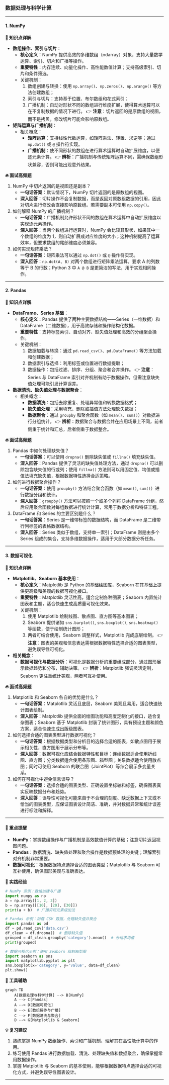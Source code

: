 ### 数据处理与科学计算

------

#### **1. NumPy**

**🔑 知识点详解**

- **数组操作、索引与切片**：
  - **核心定义**：NumPy 提供高效的多维数组（ndarray）对象，支持大量数学运算、索引、切片和广播等操作。
  - **重要特性**：内存连续、向量化操作、高性能数值计算；支持高级索引、切片和条件筛选。
  - 关键机制：
    1. 数组创建与转换：使用 `np.array()`、`np.zeros()`、`np.arange()` 等方法创建数组；
    2. 索引与切片：支持基于位置、布尔数组和花式索引；
    3. 广播机制：自动对形状不同的数组进行维度扩展，使得算术运算可以在不复制数据的情况下进行。 👉 **注意**：切片返回的是原数组的视图，而不是拷贝，修改切片可能会影响原数组。
- **矩阵运算与广播机制**：
  - 相关概念：
    - **矩阵运算**：支持线性代数运算，如矩阵乘法、转置、求逆等；通过 `np.dot()` 或 `@` 操作符实现。
    - **广播机制**：使不同形状的数组在进行算术运算时自动扩展维度，以便逐元素计算。 👉 **辨析**：广播机制与传统矩阵运算不同，需确保数组形状兼容，否则可能出现意外结果。

**🔥 面试高频题**

1. NumPy 中切片返回的是视图还是副本？
   - **一句话答案**：默认情况下，NumPy 切片返回的是原数组的视图。
   - **深入回答**：切片操作不会复制数据，而是返回对原数组数据的引用，因此对切片进行修改会直接影响原数组。若需要副本可使用 `np.copy()`。
2. 如何解释 NumPy 的广播机制？
   - **一句话答案**：广播机制允许形状不同的数组在算术运算中自动扩展维度以实现逐元素操作。
   - **深入回答**：当两个数组进行运算时，NumPy 会比较其形状，如果其中一个数组的维度为 1，则自动扩展成对应维度的大小；这种机制提高了运算效率，但要求数组的尾部维度必须兼容。
3. 如何实现矩阵乘法？
   - **一句话答案**：矩阵乘法可以通过 `np.dot()` 或 `@` 操作符实现。
   - **深入回答**：`np.dot(A, B)` 对两个数组进行矩阵乘法运算，要求 A 的列数等于 B 的行数；Python 3 中 `A @ B` 是更简洁的写法，用于实现相同操作。

------

#### **2. Pandas**

**🔑 知识点详解**

- **DataFrame、Series 基础**：
  - **核心定义**：Pandas 提供了两种主要数据结构——Series（一维数据）和 DataFrame（二维数据），用于高效存储和操作结构化数据。
  - **重要特性**：支持标签索引、自动对齐、缺失值处理和高效的分组聚合操作。
  - 关键机制：
    1. 数据加载与转换：通过 `pd.read_csv()`、`pd.DataFrame()` 等方法加载和创建数据；
    2. 数据索引与选择：利用标签或位置进行数据提取；
    3. 数据操作：包括过滤、排序、分组、聚合和合并操作。 👉 **注意**：Series 与 DataFrame 索引对齐机制有助于数据操作，但需注意缺失值处理可能引发计算误差。
- **数据清洗、缺失值处理与数据聚合**：
  - 相关概念：
    - **数据清洗**：包括去除重复、处理异常值和转换数据格式；
    - **缺失值处理**：采用填充、删除或插值方法处理缺失数据；
    - **数据聚合**：通过 `groupby` 和聚合函数（如 `mean()`、`sum()`）对数据进行分组统计。 👉 **辨析**：数据聚合与数据合并在应用场景上不同，前者侧重于统计和汇总，后者侧重于数据整合。

**🔥 面试高频题**

1. Pandas 中如何处理缺失值？
   - **一句话答案**：可以使用 `dropna()` 删除缺失值或 `fillna()` 填充缺失值。
   - **深入回答**：Pandas 提供了灵活的缺失值处理方法，通过 `dropna()` 可以删除包含缺失值的行或列；使用 `fillna()` 方法则可以用固定值、均值或插值法填充缺失值，根据数据特性选择合适策略。
2. 如何进行数据聚合操作？
   - **一句话答案**：使用 `groupby()` 方法结合聚合函数（如 `mean()`, `sum()`）进行数据分组和统计。
   - **深入回答**：`groupby()` 方法可以按照一个或多个列将 DataFrame 分组，然后应用聚合函数对每组数据进行统计计算，常用于数据分析和特征工程。
3. DataFrame 和 Series 的主要区别是什么？
   - **一句话答案**：Series 是一维带标签的数据结构，而 DataFrame 是二维带行列标签的表格数据结构。
   - **深入回答**：Series 类似于数组，支持单一索引；DataFrame 则是由多个 Series 组成的集合，支持多维数据操作，适用于大部分数据分析任务。

------

#### **3. 数据可视化**

**🔑 知识点详解**

- **Matplotlib、Seaborn 基本使用**：
  - **核心定义**：Matplotlib 是 Python 的基础绘图库，Seaborn 在其基础上提供更高级和美观的数据可视化接口。
  - **重要特性**：Matplotlib 灵活性高，适合定制各种图表；Seaborn 内置统计图表和主题，适合快速生成高质量可视化效果。
  - 关键机制：
    1. 使用 Matplotlib 绘制线图、散点图、直方图等基本图表；
    2. Seaborn 提供诸如 `sns.barplot()`, `sns.boxplot()`, `sns.heatmap()` 等函数，便于绘制统计图形；
    3. 两者可结合使用，Seaborn 调整样式，Matplotlib 完成底层绘制。 👉 **注意**：图表的美观和信息表达需根据数据特性选择合适的图表类型，避免误导性可视化。
- **相关概念**：
  - **数据可视化与数据分析**：可视化是数据分析的重要组成部分，通过图形展示数据趋势和分布，辅助决策。 👉 **辨析**：Matplotlib 强调灵活定制，Seaborn 更注重统计美观，两者可互补使用。

**🔥 面试高频题**

1. Matplotlib 和 Seaborn 各自的优势是什么？
   - **一句话答案**：Matplotlib 灵活且底层，Seaborn 美观且易用，适合快速统计图表绘制。
   - **深入回答**：Matplotlib 提供全面的绘图功能和高度定制化的接口，适合复杂图表；Seaborn 基于 Matplotlib 封装了统计图形，具有预设主题和颜色方案，适合快速生成出版级图表。
2. 如何选择合适的图表类型进行数据可视化？
   - **一句话答案**：根据数据类型和分析目的选择合适的图表，如散点图用于展示相关性，直方图用于展示分布等。
   - **深入回答**：数据可视化应结合数据特性和目标：连续数据适合使用折线图、直方图；分类数据适合使用条形图、箱型图；关系数据适合使用散点图；同时可使用 Seaborn 的联合图（JointPlot）等综合展示多变量关系。
3. 如何在可视化中避免信息误导？
   - **一句话答案**：选择合适的图表类型、正确设置坐标轴和标签，确保图表真实反映数据分布和趋势。
   - **深入回答**：误导性可视化可能来自于不合理的刻度、缺乏数据上下文或不恰当的图表类型，应保证图表设计简洁、准确，并对数据异常和统计误差进行标注和解释。

------

#### **🌟 重点提醒**

- **NumPy**：掌握数组操作与广播机制是高效数值计算的基础；注意切片返回视图问题。
- **Pandas**：数据清洗、缺失值处理和聚合操作是数据预处理的关键；理解索引对齐机制非常重要。
- **数据可视化**：根据数据特点选择合适的图表类型；Matplotlib 与 Seaborn 可互补使用，确保图形美观与准确表达。

**📝 实践经验**

```python
# NumPy 示例：数组创建与广播
import numpy as np
a = np.array([1, 2, 3])
b = np.array([[10], [20], [30]])
print(a + b)  # 广播实现元素级加法

# Pandas 示例：加载 CSV 数据，处理缺失值并聚合
import pandas as pd
df = pd.read_csv('data.csv')
df_clean = df.dropna()  # 删除缺失值
grouped = df_clean.groupby('category').mean()  # 分组求均值
print(grouped)

# 数据可视化示例：使用 Seaborn 绘制箱型图
import seaborn as sns
import matplotlib.pyplot as plt
sns.boxplot(x='category', y='value', data=df_clean)
plt.show()
```

**🔧 工具辅助**

```mermaid
graph TD
    A[数据处理与科学计算] --> B[NumPy]
    A --> C[Pandas]
    A --> D[数据可视化]
    B --> E[数组操作与广播]
    C --> F[数据清洗与聚合]
    D --> G[Matplotlib & Seaborn]
```

**💡 复习建议**

1. 熟练掌握 NumPy 数组操作、索引和广播机制，理解其在高性能计算中的作用。
2. 练习使用 Pandas 进行数据加载、清洗、处理缺失值和数据聚合，确保掌握常用数据操作。
3. 掌握 Matplotlib 与 Seaborn 的基本使用，能够根据数据特点选择合适的可视化方式，并避免误导性图表设计。

------